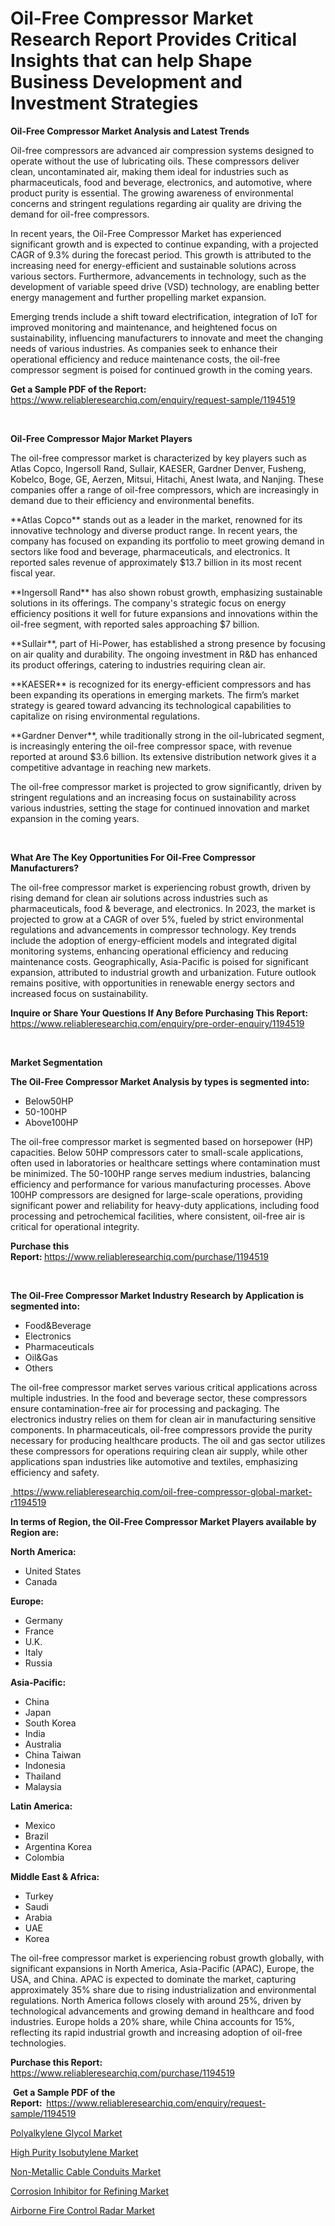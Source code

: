 <p><h1>Oil-Free Compressor Market Research Report Provides Critical Insights that can help Shape Business Development and Investment Strategies</h1></p><p><strong>Oil-Free Compressor Market Analysis and Latest Trends</strong></p>
<p><p>Oil-free compressors are advanced air compression systems designed to operate without the use of lubricating oils. These compressors deliver clean, uncontaminated air, making them ideal for industries such as pharmaceuticals, food and beverage, electronics, and automotive, where product purity is essential. The growing awareness of environmental concerns and stringent regulations regarding air quality are driving the demand for oil-free compressors.</p><p>In recent years, the Oil-Free Compressor Market has experienced significant growth and is expected to continue expanding, with a projected CAGR of 9.3% during the forecast period. This growth is attributed to the increasing need for energy-efficient and sustainable solutions across various sectors. Furthermore, advancements in technology, such as the development of variable speed drive (VSD) technology, are enabling better energy management and further propelling market expansion.</p><p>Emerging trends include a shift toward electrification, integration of IoT for improved monitoring and maintenance, and heightened focus on sustainability, influencing manufacturers to innovate and meet the changing needs of various industries. As companies seek to enhance their operational efficiency and reduce maintenance costs, the oil-free compressor segment is poised for continued growth in the coming years.</p></p>
<p><strong>Get a Sample PDF of the Report:&nbsp;</strong> <a href="https://www.reliableresearchiq.com/enquiry/request-sample/1194519?utm_campaign=1087&utm_medium=2&utm_source=Github&utm_content=ia&utm_term=16122024&utm_id=oil-free-compressor">https://www.reliableresearchiq.com/enquiry/request-sample/1194519</a></p>
<p>&nbsp;</p>
<p><strong>Oil-Free Compressor Major Market Players</strong></p>
<p><p>The oil-free compressor market is characterized by key players such as Atlas Copco, Ingersoll Rand, Sullair, KAESER, Gardner Denver, Fusheng, Kobelco, Boge, GE, Aerzen, Mitsui, Hitachi, Anest Iwata, and Nanjing. These companies offer a range of oil-free compressors, which are increasingly in demand due to their efficiency and environmental benefits.</p><p>**Atlas Copco** stands out as a leader in the market, renowned for its innovative technology and diverse product range. In recent years, the company has focused on expanding its portfolio to meet growing demand in sectors like food and beverage, pharmaceuticals, and electronics. It reported sales revenue of approximately $13.7 billion in its most recent fiscal year.</p><p>**Ingersoll Rand** has also shown robust growth, emphasizing sustainable solutions in its offerings. The company's strategic focus on energy efficiency positions it well for future expansions and innovations within the oil-free segment, with reported sales approaching $7 billion. </p><p>**Sullair**, part of Hi-Power, has established a strong presence by focusing on air quality and durability. The ongoing investment in R&D has enhanced its product offerings, catering to industries requiring clean air.</p><p>**KAESER** is recognized for its energy-efficient compressors and has been expanding its operations in emerging markets. The firm’s market strategy is geared toward advancing its technological capabilities to capitalize on rising environmental regulations.</p><p>**Gardner Denver**, while traditionally strong in the oil-lubricated segment, is increasingly entering the oil-free compressor space, with revenue reported at around $3.6 billion. Its extensive distribution network gives it a competitive advantage in reaching new markets.</p><p>The oil-free compressor market is projected to grow significantly, driven by stringent regulations and an increasing focus on sustainability across various industries, setting the stage for continued innovation and market expansion in the coming years.</p></p>
<p>&nbsp;</p>
<p><strong>What Are The Key Opportunities For Oil-Free Compressor Manufacturers?</strong></p>
<p><p>The oil-free compressor market is experiencing robust growth, driven by rising demand for clean air solutions across industries such as pharmaceuticals, food & beverage, and electronics. In 2023, the market is projected to grow at a CAGR of over 5%, fueled by strict environmental regulations and advancements in compressor technology. Key trends include the adoption of energy-efficient models and integrated digital monitoring systems, enhancing operational efficiency and reducing maintenance costs. Geographically, Asia-Pacific is poised for significant expansion, attributed to industrial growth and urbanization. Future outlook remains positive, with opportunities in renewable energy sectors and increased focus on sustainability.</p></p>
<p><strong>Inquire or Share Your Questions If Any Before Purchasing This Report:</strong> <a href="https://www.reliableresearchiq.com/enquiry/pre-order-enquiry/1194519?utm_campaign=1087&utm_medium=2&utm_source=Github&utm_content=ia&utm_term=16122024&utm_id=oil-free-compressor">https://www.reliableresearchiq.com/enquiry/pre-order-enquiry/1194519</a></p>
<p>&nbsp;</p>
<p><strong>Market Segmentation</strong></p>
<p><strong>The Oil-Free Compressor Market Analysis by types is segmented into:</strong></p>
<p><ul><li>Below50HP</li><li>50-100HP</li><li>Above100HP</li></ul></p>
<p><p>The oil-free compressor market is segmented based on horsepower (HP) capacities. Below 50HP compressors cater to small-scale applications, often used in laboratories or healthcare settings where contamination must be minimized. The 50-100HP range serves medium industries, balancing efficiency and performance for various manufacturing processes. Above 100HP compressors are designed for large-scale operations, providing significant power and reliability for heavy-duty applications, including food processing and petrochemical facilities, where consistent, oil-free air is critical for operational integrity.</p></p>
<p><strong>Purchase this Report:&nbsp;</strong><a href="https://www.reliableresearchiq.com/purchase/1194519?utm_campaign=1087&utm_medium=2&utm_source=Github&utm_content=ia&utm_term=16122024&utm_id=oil-free-compressor">https://www.reliableresearchiq.com/purchase/1194519</a></p>
<p>&nbsp;</p>
<p><strong>The Oil-Free Compressor Market Industry Research by Application is segmented into:</strong></p>
<p><ul><li>Food&Beverage</li><li>Electronics</li><li>Pharmaceuticals</li><li>Oil&Gas</li><li>Others</li></ul></p>
<p><p>The oil-free compressor market serves various critical applications across multiple industries. In the food and beverage sector, these compressors ensure contamination-free air for processing and packaging. The electronics industry relies on them for clean air in manufacturing sensitive components. In pharmaceuticals, oil-free compressors provide the purity necessary for producing healthcare products. The oil and gas sector utilizes these compressors for operations requiring clean air supply, while other applications span industries like automotive and textiles, emphasizing efficiency and safety.</p></p>
<p><a href="https://www.reliableresearchiq.com/oil-free-compressor-global-market-r1194519?utm_campaign=1087&utm_medium=2&utm_source=Github&utm_content=ia&utm_term=16122024&utm_id=oil-free-compressor">&nbsp;https://www.reliableresearchiq.com/oil-free-compressor-global-market-r1194519</a></p>
<p><strong>In terms of Region, the Oil-Free Compressor Market Players available by Region are:</strong></p>
<p>
    <p> <strong> North America: </strong>
        <ul>
            <li>United States</li>
            <li>Canada</li>
        </ul>
        </p> 
    <p> <strong> Europe: </strong>
        <ul>
            <li>Germany</li>
            <li>France</li>
            <li>U.K.</li>
            <li>Italy</li>
            <li>Russia</li>
        </ul>
        </p> 
    <p> <strong> Asia-Pacific: </strong>
        <ul>
            <li>China</li>
            <li>Japan</li>
            <li>South Korea</li>
            <li>India</li>
            <li>Australia</li>
            <li>China Taiwan</li>
            <li>Indonesia</li>
            <li>Thailand</li>
            <li>Malaysia</li>
        </ul>
        </p> 
    <p> <strong> Latin America: </strong>
        <ul>
            <li>Mexico</li>
            <li>Brazil</li>
            <li>Argentina Korea</li>
            <li>Colombia</li>
        </ul>
        </p> 
    <p> <strong> Middle East & Africa: </strong>
        <ul>
            <li>Turkey</li>
            <li>Saudi</li>
            <li>Arabia</li>
            <li>UAE</li>
            <li>Korea</li>
        </ul>
    </p>
    </p>
<p><p>The oil-free compressor market is experiencing robust growth globally, with significant expansions in North America, Asia-Pacific (APAC), Europe, the USA, and China. APAC is expected to dominate the market, capturing approximately 35% share due to rising industrialization and environmental regulations. North America follows closely with around 25%, driven by technological advancements and growing demand in healthcare and food industries. Europe holds a 20% share, while China accounts for 15%, reflecting its rapid industrial growth and increasing adoption of oil-free technologies.</p></p>
<p><strong>Purchase this Report: </strong><a href="https://www.reliableresearchiq.com/purchase/1194519?utm_campaign=1087&utm_medium=2&utm_source=Github&utm_content=ia&utm_term=16122024&utm_id=oil-free-compressor">https://www.reliableresearchiq.com/purchase/1194519</a></p>
<p>&nbsp;<strong>Get a Sample PDF of the Report:&nbsp;&nbsp;</strong><a href="https://www.reliableresearchiq.com/enquiry/request-sample/1194519?utm_campaign=1087&utm_medium=2&utm_source=Github&utm_content=ia&utm_term=16122024&utm_id=oil-free-compressor">https://www.reliableresearchiq.com/enquiry/request-sample/1194519</a></p>
<p><strong></strong></p>
<p><p><a href="https://www.linkedin.com/pulse/a-mkt-nova-vc8zf?utm_campaign=1087&utm_medium=2&utm_source=Github&utm_content=ia&utm_term=16122024&utm_id=oil-free-compressor">Polyalkylene Glycol Market</a></p><p><a href="https://www.linkedin.com/pulse/p-factrackr-ho6he?utm_campaign=1087&utm_medium=2&utm_source=Github&utm_content=ia&utm_term=16122024&utm_id=oil-free-compressor">High Purity Isobutylene Market</a></p><p><a href="https://github.com/ulyssacrayne00231/Market-Research-Report-List-1/blob/main/non-metallic-cable-conduits-market.md?utm_campaign=1087&utm_medium=2&utm_source=Github&utm_content=ia&utm_term=16122024&utm_id=oil-free-compressor">Non-Metallic Cable Conduits Market</a></p><p><a href="https://github.com/manesros8/Market-Research-Report-List-1/blob/main/corrosion-inhibitor-for-refining-market.md?utm_campaign=1087&utm_medium=2&utm_source=Github&utm_content=ia&utm_term=16122024&utm_id=oil-free-compressor">Corrosion Inhibitor for Refining Market</a></p><p><a href="https://www.linkedin.com/pulse/rising-trends-airborne-fire-control-radar-market-projected-yo0de?utm_campaign=1087&utm_medium=2&utm_source=Github&utm_content=ia&utm_term=16122024&utm_id=oil-free-compressor">Airborne Fire Control Radar Market</a></p></p>